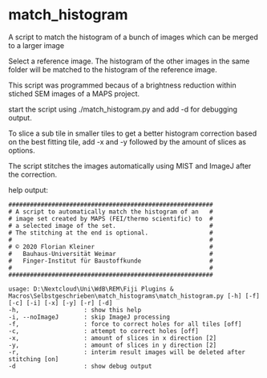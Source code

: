# match_histogram
A script to match the histogram of a bunch of images which can be merged to a larger image

Select a reference image. The histogram of the other images in the same folder will be matched to the histogram of the reference image.

This script was programmed becaus of a brightness reduction within stiched SEM images of a MAPS project.

start the script using ./match_histogram.py and add -d for debugging output.

To slice a sub tile in smaller tiles to get a better histogram correction based on the best fitting tile, add -x and -y followed by the amount of slices as options.

The script stitches the images automatically using MIST and ImageJ after the correction.

help output:
```
#########################################################
# A script to automatically match the histogram of an   #
# image set created by MAPS (FEI/thermo scientific) to  #
# a selected image of the set.                          #
# The stitching at the end is optional.                 #
#                                                       #
# © 2020 Florian Kleiner                                #
#   Bauhaus-Universität Weimar                          #
#   Finger-Institut für Baustoffkunde                   #
#                                                       #
#########################################################

usage: D:\Nextcloud\Uni\WdB\REM\Fiji Plugins & Macros\Selbstgeschrieben\match_histograms\match_histogram.py [-h] [-f] [-c] [-i] [-x] [-y] [-r] [-d]
-h,                  : show this help
-i, --noImageJ       : skip ImageJ processing
-f,                  : force to correct holes for all tiles [off]
-c,                  : attempt to correct holes [off]
-x,                  : amount of slices in x direction [2]
-y,                  : amount of slices in y direction [2]
-r,                  : interim result images will be deleted after stitching [on]
-d                   : show debug output
```